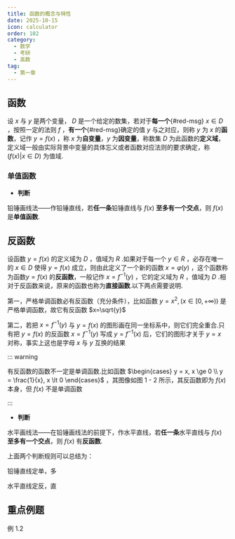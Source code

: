 ```yaml
---
title: 函数的概念与特性
date: 2025-10-15
icon: calculator
order: 102
category:
  - 数学
  - 考研
  - 高数
tag:
  - 第一章
---
```


## 函数

设 $x$ 与 $y$ 是两个变量， $D$ 是一个给定的数集，若对于**每一个**{#red-msg} $x \in D$ ，按照一定的法则 $f$ ，**有一个**{#red-msg}确定的值 $y$ 与之对应，则称 $y$ 为 $x$ 的**函数**，记作 $y=f(x)$ ，称 $x$ 为**自变量**，$y$ 为**因变量**，称数集 $D$ 为此函数的**定义域**，定义域一般由实际背景中变量的具体忘义或者函数对应法则的要求确定，称 $(f(x)|x \in D)$ 为值域.

### 单值函数

- **判断**

铅锤画线法——作铅锤直线，若**任一条**铅锤直线与 $f(x)$ **至多有一个交点**，则 $f(x)$ 是**单值函数**.

## 反函数

设函数 $y = f(x)$ 的定义域为 $D$ ，值域为 $R$ .如果对于每一个 $y \in R$ ，必存在唯一的 $x \in D$ 使得 $y = f(x)$ 成立，则由此定义了一个新的函数 $x = \varphi(y)$ ，这个函数称为函数$y = f(x)$ 的**反函数**，一般记作 $x = f^{-1}(y)$ ，它的定义域为 $R$ ，值域为 $D$ .相对于反函数来说，原来的函数也称为**直接函数**.以下两点需要说明.

第一，严格单调函数必有反函数（充分条件），比如函数 $y = x^2, (x \in [0,+∞))$ 是严格单调函数，故它有反函数 $x=\sqrt{y}$

第二，若把 $x = f^{-1}(y)$ 与 $y = f(x)$ 的图形画在同一坐标系中，则它们完全重合.只有把 $y = f(x)$ 的反函数 $x = f^{-1}(y)$ 写成 $y = f^{-1}(x)$ 后，它们的图形才关于 $y = x$ 对称，事实上这也是字母 $x$ 与 $y$ 互换的结果

::: warning 

有反函数的函数不一定是单调函数.比如函数 $\begin{cases} y =  x, x \ge 0 \\ y = \frac{1}{x}, x \lt 0 \end{cases}$ ，其图像如图 1 - 2 所示，其反函数即为 $f(x)$ 本身，但 $f(x)$ 不是单调函数

:::

- **判断**

水平画线法——在铅锤画线法的前提下，作水平直线，若**任一条**水平直线与 $f(x)$ **至多有一个交点**，则 $f(x)$ 有**反函数**.

上面两个判断规则可以总结为：

铅锤直线定单，多

水平直线定反，直


## 重点例题

例 1.2  